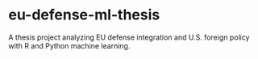 # eu-defense-ml-thesis
A thesis project analyzing EU defense integration and U.S. foreign policy with R and Python machine learning.

